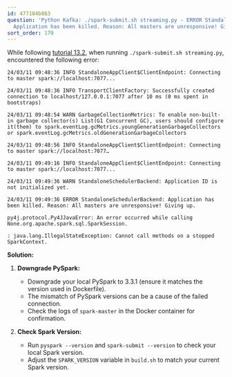 ```yaml
---
id: 477104b863
question: 'Python Kafka: ./spark-submit.sh streaming.py - ERROR StandaloneSchedulerBackend:
  Application has been killed. Reason: All masters are unresponsive! Giving up.'
sort_order: 170
---
```


While following [tutorial 13.2](https://www.youtube.com/watch?v=5hRJ8-6Fpyk&list=PL3MmuxUbc_hJed7dXYoJw8DoCuVHhGEQb&index=79), when running `./spark-submit.sh streaming.py`, encountered the following error:

```
24/03/11 09:48:36 INFO StandaloneAppClient$ClientEndpoint: Connecting to master spark://localhost:7077...

24/03/11 09:48:36 INFO TransportClientFactory: Successfully created connection to localhost/127.0.0.1:7077 after 10 ms (0 ms spent in bootstraps)

24/03/11 09:48:54 WARN GarbageCollectionMetrics: To enable non-built-in garbage collector(s) List(G1 Concurrent GC), users should configure it(them) to spark.eventLog.gcMetrics.youngGenerationGarbageCollectors or spark.eventLog.gcMetrics.oldGenerationGarbageCollectors

24/03/11 09:48:56 INFO StandaloneAppClient$ClientEndpoint: Connecting to master spark://localhost:7077…

24/03/11 09:49:16 INFO StandaloneAppClient$ClientEndpoint: Connecting to master spark://localhost:7077...

24/03/11 09:49:36 WARN StandaloneSchedulerBackend: Application ID is not initialized yet.

24/03/11 09:49:36 ERROR StandaloneSchedulerBackend: Application has been killed. Reason: All masters are unresponsive! Giving up.

py4j.protocol.Py4JJavaError: An error occurred while calling None.org.apache.spark.sql.SparkSession.

: java.lang.IllegalStateException: Cannot call methods on a stopped SparkContext.
```

**Solution:**

1. **Downgrade PySpark:**
   - Downgrade your local PySpark to 3.3.1 (ensure it matches the version used in Dockerfile).
   - The mismatch of PySpark versions can be a cause of the failed connection.
   - Check the logs of `spark-master` in the Docker container for confirmation.

2. **Check Spark Version:**
   - Run `pyspark --version` and `spark-submit --version` to check your local Spark version.
   - Adjust the `SPARK_VERSION` variable in `build.sh` to match your current Spark version.
